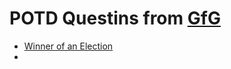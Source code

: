 # POTD Questins from [GfG](https://www.geeksforgeeks.org/)

* [Winner of an Election](./WinnerOfAnElection/Readme.md)
* []()
